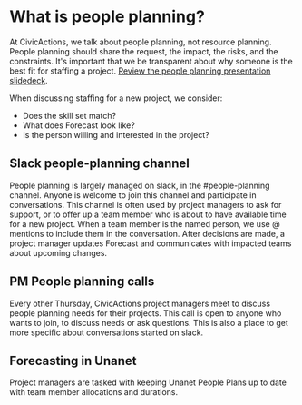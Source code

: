# What is people planning?

At CivicActions, we talk about people planning, not resource planning. People planning should share the request, the impact, the risks, and the constraints. It's important that we be transparent about why someone is the best fit for staffing a project. [Review the people planning presentation slidedeck](https://docs.google.com/presentation/d/1r-vcHcygxP5x0B7ZqUy1DVnlH7H3Fk7HjWVFS_LnzbU).

When discussing staffing for a new project, we consider:

- Does the skill set match?
- What does Forecast look like?
- Is the person willing and interested in the project?

## Slack people-planning channel

People planning is largely managed on slack, in the #people-planning channel. Anyone is welcome to join this channel and participate in conversations. This channel is often used by project managers to ask for support, or to offer up a team member who is about to have available time for a new project. When a team member is the named person, we use @ mentions to include them in the conversation. After decisions are made, a project manager updates Forecast and communicates with impacted teams about upcoming changes.

## PM People planning calls

Every other Thursday, CivicActions project managers meet to discuss people planning needs for their projects. This call is open to anyone who wants to join, to discuss needs or ask questions. This is also a place to get more specific about conversations started on slack.

## Forecasting in Unanet

Project managers are tasked with keeping Unanet People Plans up to date with team member allocations and durations. 
